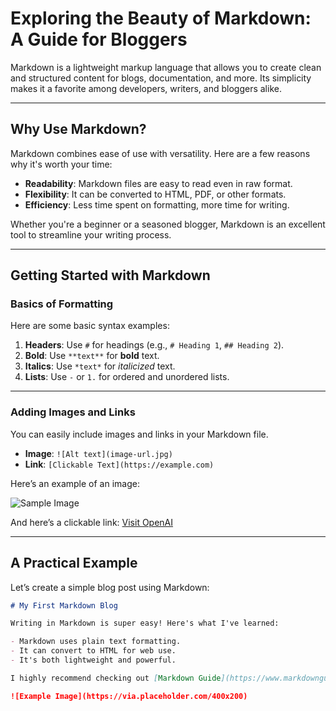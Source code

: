 # Exploring the Beauty of Markdown: A Guide for Bloggers

Markdown is a lightweight markup language that allows you to create clean and structured content for blogs, documentation, and more. Its simplicity makes it a favorite among developers, writers, and bloggers alike.

---

## Why Use Markdown?

Markdown combines ease of use with versatility. Here are a few reasons why it's worth your time:

- **Readability**: Markdown files are easy to read even in raw format.
- **Flexibility**: It can be converted to HTML, PDF, or other formats.
- **Efficiency**: Less time spent on formatting, more time for writing.

Whether you're a beginner or a seasoned blogger, Markdown is an excellent tool to streamline your writing process.

---

## Getting Started with Markdown

### Basics of Formatting

Here are some basic syntax examples:

1. **Headers**: Use `#` for headings (e.g., `# Heading 1`, `## Heading 2`).
2. **Bold**: Use `**text**` for **bold** text.
3. **Italics**: Use `*text*` for *italicized* text.
4. **Lists**: Use `-` or `1.` for ordered and unordered lists.

---

### Adding Images and Links

You can easily include images and links in your Markdown file.

- **Image**: `![Alt text](image-url.jpg)`
- **Link**: `[Clickable Text](https://example.com)`

Here’s an example of an image:

![Sample Image](https://via.placeholder.com/600x300)

And here’s a clickable link: [Visit OpenAI](https://openai.com)

---

## A Practical Example

Let’s create a simple blog post using Markdown:

```markdown
# My First Markdown Blog

Writing in Markdown is super easy! Here's what I've learned:

- Markdown uses plain text formatting.
- It can convert to HTML for web use.
- It's both lightweight and powerful.

I highly recommend checking out [Markdown Guide](https://www.markdownguide.org) for more tips.

![Example Image](https://via.placeholder.com/400x200)
